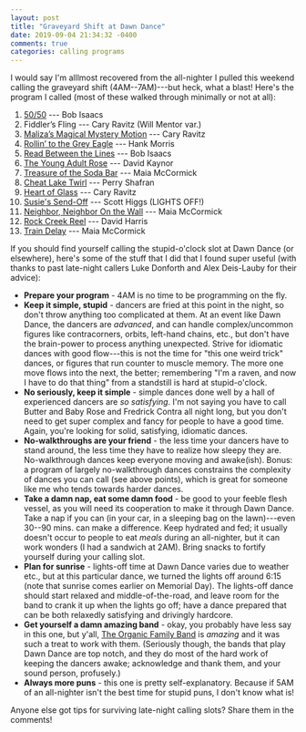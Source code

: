 ```yaml
---
layout: post
title: "Graveyard Shift at Dawn Dance"
date: 2019-09-04 21:34:32 -0400
comments: true
categories: calling programs
---
```

I would say I'm alllmost recovered from the all-nighter I pulled this weekend calling the graveyard shift (4AM--7AM)---but heck, what a blast! Here's the program I called (most of these walked through minimally or not at all):

<!--more-->

1. [50/50](http://dancevideos.childgrove.org/contra/contra-modern/545-50-50-by-bob-isaacs-becket) --- Bob Isaacs
2. Fiddler’s Fling --- Cary Ravitz (Will Mentor var.)
3. [Maliza’s Magical Mystery Motion](https://www.dance.ravitz.us/#mmm) --- Cary Ravitz
4. [Rollin’ to the Grey Eagle](http://dancevideos.childgrove.org/contra/contra-modern/236-rollin-to-the-grey-eagle) --- Hank Morris
5. [Read Between the Lines](https://www.youtube.com/watch?v=sP3_4HZEUWY) --- Bob Isaacs
6. [The Young Adult Rose](http://lists.sharedweight.net/pipermail/callers-sharedweight.net/2016-March/001399.html) --- David Kaynor
7. [Treasure of the Soda Bar](https://contra.maiamccormick.com/dances.html#treasureofthesodabar) --- Maia McCormick
8. [Cheat Lake Twirl](http://dancevideos.childgrove.org/contra/contra-modern/516-cheat-lake-twirl-by-perry-shafran-duple-improper) --- Perry Shafran
9. [Heart of Glass](https://www.dance.ravitz.us/#hg) --- Cary Ravitz
10. [Susie's Send-Off](https://www.youtube.com/watch?v=apCecIT5zlQ) --- Scott Higgs (LIGHTS OFF!)
11. [Neighbor, Neighbor On the Wall](https://contra.maiamccormick.com/dances.html#neighborneighboronthewall) --- Maia McCormick
12. [Rock Creek Reel](http://www.folkdancecamp.org/assets/Contra-RockCreekReelSFDC2014.pdf) --- David Harris
13. [Train Delay](https://contra.maiamccormick.com/dances.html#traindelay) --- Maia McCormick

If you should find yourself calling the stupid-o'clock slot at Dawn Dance (or elsewhere), here's some of the stuff that I did that I found super useful (with thanks to past late-night callers Luke Donforth and Alex Deis-Lauby for their advice):

+ **Prepare your program** - 4AM is no time to be programming on the fly.
+ **Keep it simple, stupid** - dancers are fried at this point in the night, so don't throw anything too complicated at them. At an event like Dawn Dance, the dancers are _advanced_, and can handle complex/uncommon figures like contracorners, orbits, left-hand chains, etc., but don't have the brain-power to process anything unexpected. Strive for idiomatic dances with good flow---this is not the time for "this one weird trick" dances, or figures that run counter to muscle memory. The more one move flows into the next, the better; remembering "I'm a raven, and now I have to do that thing" from a standstill is hard at stupid-o'clock.
+ **No seriously, keep it simple** - simple dances done well by a hall of experienced dancers are _so satisfying_. I'm not saying you have to call Butter and Baby Rose and Fredrick Contra all night long, but you don't need to get super complex and fancy for people to have a good time. Again, you're looking for solid, satisfying, idiomatic dances.
+ **No-walkthroughs are your friend** - the less time your dancers have to stand around, the less time they have to realize how sleepy they are. No-walkthrough dances keep everyone moving and awake(ish). Bonus: a program of largely no-walkthrough dances constrains the complexity of dances you can call (see above points), which is great for someone like me who tends towards harder dances.
+ **Take a damn nap, eat some damn food** - be good to your feeble flesh vessel, as you will need its cooperation to make it through Dawn Dance. Take a nap if you can (in your car, in a sleeping bag on the lawn)---even 30--90 mins. can make a difference. Keep hydrated and fed; it usually doesn't occur to people to eat _meals_ during an all-nighter, but it can work wonders (I had a sandwich at 2AM). Bring snacks to fortify yourself during your calling slot.
+ **Plan for sunrise** - lights-off time at Dawn Dance varies due to weather etc., but at this particular dance, we turned the lights off around 6:15 (note that sunrise comes earlier on Memorial Day). The lights-off dance should start relaxed and middle-of-the-road, and leave room for the band to crank it up when the lights go off; have a dance prepared that can be both relaxedly satisfying and drivingly hardcore.
+ **Get yourself a damn amazing band** - okay, you probably have less say in this one, but y'all, [The Organic Family Band](https://www.facebook.com/theorganicfamilyband/) is _amazing_ and it was such a treat to work with them. (Seriously though, the bands that play Dawn Dance are top notch, and they do most of the hard work of keeping the dancers awake; acknowledge and thank them, and your sound person, profusely.)
+ **Always more puns** - this one is pretty self-explanatory. Because if 5AM of an all-nighter isn't the best time for stupid puns, I don't know what is!

Anyone else got tips for surviving late-night calling slots? Share them in the comments!
